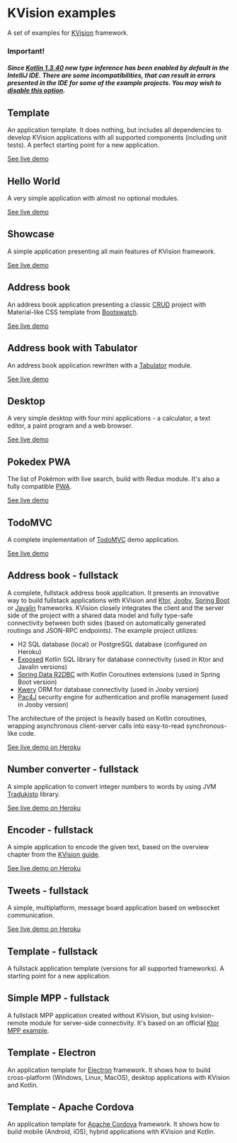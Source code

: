 # KVision examples

A set of examples for [KVision](https://github.com/rjaros/kvision) framework.

### Important!

##### Since [Kotlin 1.3.40](https://blog.jetbrains.com/kotlin/2019/06/kotlin-1-3-40-released/) new type inference has been enabled by default in the IntelliJ IDE. There are some incompatibilities, that can result in errors presented in the IDE for some of the example projects. You may wish to [disable this option](https://www.jetbrains.com/help/idea/compiler-kotlin-compiler.html).   

## Template

An application template. It does nothing, but includes all dependencies to develop KVision applications with all
supported components (including unit tests). A perfect starting point for a new application.

[See live demo](https://rjaros.github.io/kvision-examples/template/)

## Hello World

A very simple application with almost no optional modules.

[See live demo](https://rjaros.github.io/kvision-examples/helloworld/)

## Showcase

A simple application presenting all main features of KVision framework.

[See live demo](https://rjaros.github.io/kvision-examples/showcase/)

## Address book

An address book application presenting a classic [CRUD](https://en.wikipedia.org/wiki/Create,_read,_update_and_delete) project 
with Material-like CSS template from [Bootswatch](https://bootswatch.com/3/paper/).

[See live demo](https://rjaros.github.io/kvision-examples/addressbook/)

## Address book with Tabulator

An address book application rewritten with a [Tabulator](http://tabulator.info) module.

[See live demo](https://rjaros.github.io/kvision-examples/addressbook-tabulator/)

## Desktop

A very simple desktop with four mini applications - a calculator, a text editor, a paint program and a web browser.

[See live demo](https://rjaros.github.io/kvision-examples/desktop/)

## Pokedex PWA

The list of Pokémon with live search, build with Redux module. It's also a fully compatible [PWA](https://developers.google.com/web/progressive-web-apps/).

[See live demo](https://kvision-pokedex.netlify.com/)

## TodoMVC

A complete implementation of [TodoMVC](http://todomvc.com/) demo application.

[See live demo](https://rjaros.github.io/kvision-examples/todomvc/)

## Address book - fullstack

A complete, fullstack address book application. It presents an innovative way to build fullstack applications with KVision and 
[Ktor](https://ktor.io), [Jooby](https://jooby.org), [Spring Boot](https://spring.io/projects/spring-boot) or [Javalin](https://javalin.io) frameworks. KVision closely integrates the client and the server side of the project with a 
shared data model and fully type-safe connectivity between both sides (based on automatically generated routings and JSON-RPC 
endpoints). The example project utilizes:

- H2 SQL database (local) or PostgreSQL database (configured on Heroku)
- [Exposed](https://github.com/JetBrains/Exposed) Kotlin SQL library for database connectivity (used in Ktor and Javalin versions)
- [Spring Data R2DBC](https://spring.io/projects/spring-data-r2dbc) with Kotlin Coroutines extensions (used in Spring Boot version)
- [Kwery](https://github.com/andrewoma/kwery) ORM for database connectivity (used in Jooby version)
- [Pac4J](https://github.com/pac4j/pac4j) security engine for authentication and profile management (used in Jooby version)

The architecture of the project is heavily based on Kotlin coroutines, wrapping asynchronous client-server calls into 
easy-to-read synchronous-like code.

[See live demo on Heroku](https://kvision-address-book.herokuapp.com/)

## Number converter - fullstack

A simple application to convert integer numbers to words by using JVM [Tradukisto](https://github.com/allegro/tradukisto) library.

[See live demo on Heroku](https://kvision-numbers.herokuapp.com/)

## Encoder - fullstack

A simple application to encode the given text, based on the overview chapter from the [KVision guide](https://kvision.gitbook.io/kvision-guide/part-3-server-side-interface/overview).

[See live demo on Heroku](https://kvision-encoder.herokuapp.com/)

## Tweets - fullstack

A simple, multiplatform, message board application based on websocket communication. 

[See live demo on Heroku](https://kvision-tweets.herokuapp.com/)

## Template - fullstack

A fullstack application template (versions for all supported frameworks). A starting point for a new application.

## Simple MPP - fullstack

A fullstack MPP application created without KVision, but using kvision-remote module for server-side connectivity. 
It's based on an official [Ktor MPP example](https://github.com/ktorio/ktor-samples/tree/master/mpp/fullstack-mpp).

## Template - Electron

An application template for [Electron](https://electronjs.org/) framework. It shows how to build cross-platform 
(Windows, Linux, MacOS), desktop applications with KVision and Kotlin. 

## Template - Apache Cordova

An application template for [Apache Cordova](https://cordova.apache.org/) framework. It shows how to build mobile (Android, iOS),
hybrid applications with KVision and Kotlin.
